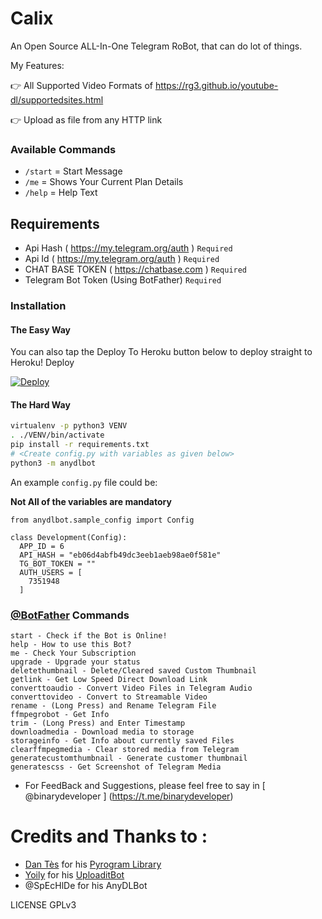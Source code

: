 # Calix

An Open Source ALL-In-One Telegram RoBot, that can do lot of things.

My Features:

👉 All Supported Video Formats of https://rg3.github.io/youtube-dl/supportedsites.html

👉 Upload as file from any HTTP link

### Available Commands
  - `/start` =  Start Message
  - `/me` = Shows Your Current Plan Details
  - `/help` =  Help Text
  
  ## Requirements
  - Api Hash ( https://my.telegram.org/auth )  `Required`
  - Api Id  ( https://my.telegram.org/auth )  `Required`
  - CHAT BASE TOKEN  ( https://chatbase.com ) `Required`
  - Telegram Bot Token (Using BotFather)  `Required`


### Installation

#### The Easy Way

You can also tap the Deploy To Heroku button below to deploy straight to Heroku!
Deploy

[![Deploy](https://www.herokucdn.com/deploy/button.svg)](https://heroku.com/deploy?template=https://github.com/RabbitFoRed/Calix_Telegram_URL_Uploader_Bot)

#### The Hard Way

```sh
virtualenv -p python3 VENV
. ./VENV/bin/activate
pip install -r requirements.txt
# <Create config.py with variables as given below>
python3 -m anydlbot
```
An example `config.py` file could be:

**Not All of the variables are mandatory**

```python3
from anydlbot.sample_config import Config

class Development(Config):
  APP_ID = 6
  API_HASH = "eb06d4abfb49dc3eeb1aeb98ae0f581e"
  TG_BOT_TOKEN = ""
  AUTH_USERS = [
    7351948
  ]
```

### [@BotFather](https://telegram.dog/BotFather) Commands

```
start - Check if the Bot is Online!
help - How to use this Bot?
me - Check Your Subscription
upgrade - Upgrade your status
deletethumbnail - Delete/Cleared saved Custom Thumbnail
getlink - Get Low Speed Direct Download Link
converttoaudio - Convert Video Files in Telegram Audio
converttovideo - Convert to Streamable Video
rename - (Long Press) and Rename Telegram File
ffmpegrobot - Get Info
trim - (Long Press) and Enter Timestamp
downloadmedia - Download media to storage
storageinfo - Get Info about currently saved Files
clearffmpegmedia - Clear stored media from Telegram
generatecustomthumbnail - Generate customer thumbnail
generatescss - Get Screenshot of Telegram Media
```

- For FeedBack and Suggestions, please feel free to say in [ @binarydeveloper ] (https://t.me/binarydeveloper)

# Credits and Thanks to :
* [Dan Tès](https://telegram.dog/haskell) for his [Pyrogram Library](https://github.com/pyrogram/pyrogram)
* [Yoily](https://telegram.dog/YoilyL) for his [UploaditBot](https://telegram.dog/UploaditBot)
* @SpEcHlDe for his AnyDLBot


LICENSE
GPLv3
